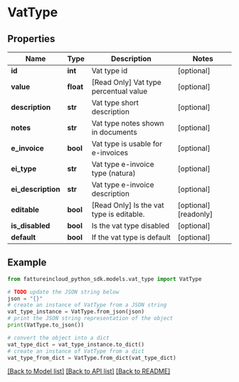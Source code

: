 # VatType


## Properties

Name | Type | Description | Notes
------------ | ------------- | ------------- | -------------
**id** | **int** | Vat type id | [optional] 
**value** | **float** | [Read Only] Vat type percentual value | [optional] 
**description** | **str** | Vat type short description | [optional] 
**notes** | **str** | Vat type notes shown in documents | [optional] 
**e_invoice** | **bool** | Vat type is usable for e-invoices | [optional] 
**ei_type** | **str** | Vat type e-invoice type (natura) | [optional] 
**ei_description** | **str** | Vat type e-invoice description | [optional] 
**editable** | **bool** | [Read Only] Is the vat type is editable. | [optional] [readonly] 
**is_disabled** | **bool** | Is the vat type disabled | [optional] 
**default** | **bool** | If the vat type is default | [optional] 

## Example

```python
from fattureincloud_python_sdk.models.vat_type import VatType

# TODO update the JSON string below
json = "{}"
# create an instance of VatType from a JSON string
vat_type_instance = VatType.from_json(json)
# print the JSON string representation of the object
print(VatType.to_json())

# convert the object into a dict
vat_type_dict = vat_type_instance.to_dict()
# create an instance of VatType from a dict
vat_type_from_dict = VatType.from_dict(vat_type_dict)
```
[[Back to Model list]](../README.md#documentation-for-models) [[Back to API list]](../README.md#documentation-for-api-endpoints) [[Back to README]](../README.md)



